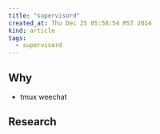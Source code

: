 ```yaml
---
title: "supervisord"
created_at: Thu Dec 25 05:58:54 MST 2014
kind: article
tags:
  - supervisord
---
```


## Why

* tmux weechat

## Research

